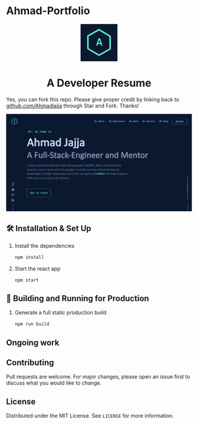 # Ahmad-Portfolio

<div align="center">
  <img alt="Logo" src="./src/images/logo.png" width="100" />
</div>
<h1 align="center">
  A Developer Resume
</h1>

Yes, you can fork this repo. Please give proper credit by linking back to [github.com/Ahmadjajja](https://github.com/Ahmadjajja) through Star and Fork. Thanks!

![demo](./src/images/landingpage.jpg)

## 🛠 Installation & Set Up

1. Install the dependencies

   ```sh
   npm install
   ```

1. Start the react app

   ```sh
   npm start
   ```

## 🚀 Building and Running for Production

1. Generate a full static production build

   ```sh
   npm run build
   ```

## Ongoing work

## Contributing

Pull requests are welcome. For major changes, please open an issue first to discuss what you would like to change.

## License

Distributed under the MIT License. See `LICENSE` for more information.
